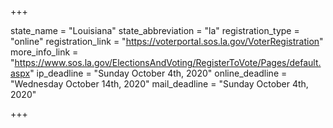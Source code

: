 +++

state_name = "Louisiana"
state_abbreviation = "la"
registration_type = "online"
registration_link = "https://voterportal.sos.la.gov/VoterRegistration"
more_info_link = "https://www.sos.la.gov/ElectionsAndVoting/RegisterToVote/Pages/default.aspx"
ip_deadline = "Sunday October 4th, 2020"
online_deadline = "Wednesday October 14th, 2020"
mail_deadline = "Sunday October 4th, 2020"

+++